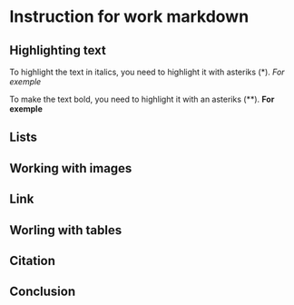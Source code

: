 # Instruction for work markdown

## Highlighting text

To highlight the text in italics, you need to highlight it with asteriks (*). *For exemple*

To make the text bold, you need to highlight it with an asteriks (**). **For exemple**

## Lists

## Working with images

## Link

## Worling with tables

## Citation

## Conclusion
